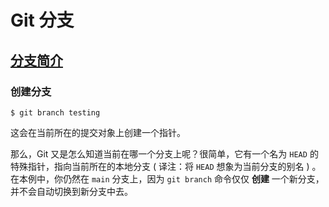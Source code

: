# Git 分支

## [分支简介](https://git-scm.com/book/zh/v2/Git-分支-分支简介)

### 创建分支

```shell
$ git branch testing
```

这会在当前所在的提交对象上创建一个指针。

那么，Git 又是怎么知道当前在哪一个分支上呢？很简单，它有一个名为 `HEAD` 的特殊指针，指向当前所在的本地分支 ( 译注：将 `HEAD` 想象为当前分支的别名 ) 。在本例中，你仍然在 `main` 分支上，因为 `git branch` 命令仅仅 **创建** 一个新分支，并不会自动切换到新分支中去。

